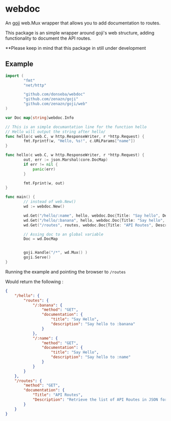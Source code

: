 # webdoc
An [goji](https://github.com/zenazn/goji) web.Mux wrapper that allows you to add documentation to routes.

This package is an simple wrapper around goji's web structure, adding functionality to document the API routes.

**Please keep in mind that this package in still under development

## Example
``` go
import (
        "fmt"
        "net/http"

        "github.com/donseba/webdoc"
        "github.com/zenazn/goji"
        "github.com/zenazn/goji/web"
)

var Doc map[string]webdoc.Info

// This is an simple documantation line for the function hello
// Hello will output the string after hello/
func hello(c web.C, w http.ResponseWriter, r *http.Request) {
        fmt.Fprintf(w, "Hello, %s!", c.URLParams["name"])
}

func hello(c web.C, w http.ResponseWriter, r *http.Request) {
		out, err := json.Marshal(core.DocMap)
        if err != nil {
            panic(err)
        }

        fmt.Fprint(w, out)
}

func main() {
		// instead of web.New()
        wd := webdoc.New()

        wd.Get("/hello/:name", hello, webdoc.Doc{Title: "Say hello", Description: "Say hello to :name"})
        wd.Get("/hello/:banana", hello, webdoc.Doc{Title: "Say hello", Description: "Say hello to :banana"})
        wd.Get("/routes", routes, webdoc.Doc{Title: "API Routes", Description: "Retrieve the list of API Routes in JSON format"})

		// Assing doc to an global variable
		Doc = wd.DocMap


        goji.Handle("/*", wd.Mux() )
        goji.Serve()
}
```

Running the example and pointing the browser to `/routes`

Would return the following :
``` json
{
	"/hello": {
		"routes": {
			"/:banana": {
				"method": "GET",
				"documentation": {
					"title": "Say Hello",
					"description": "Say hello to :banana"
				}
			},
			"/:name": {
				"method": "GET",
				"documentation": {
					"title": "Say Hello",
					"description": "Say hello to :name"
				}
			}
		}
	},
	"/routes": {
		"method": "GET",
		"documentation": {
			"Title": "API Routes",
			"Description": "Retrieve the list of API Routes in JSON format"
		}
	}
}

```
